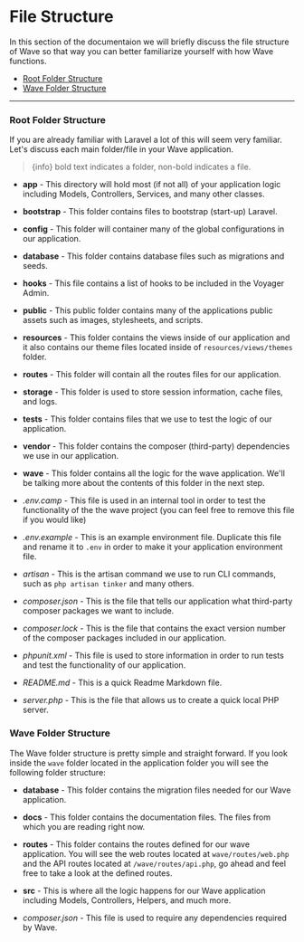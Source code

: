 # File Structure

In this section of the documentaion we will briefly discuss the file structure of Wave so that way you can better familiarize yourself with how Wave functions.

- [Root Folder Structure](#root-structure)
- [Wave Folder Structure](#wave-structure)

---

<a name="root-structure"></a>
### Root Folder Structure

If you are already familiar with Laravel a lot of this will seem very familiar. Let's discuss each main folder/file in your Wave application.

> {info} bold text indicates a folder, non-bold indicates a file.

- **app** - 
This directory will hold most (if not all) of your application logic including Models, Controllers, Services, and many other classes.

- **bootstrap** - 
This folder contains files to bootstrap (start-up) Laravel.

- **config** - 
This folder will container many of the global configurations in our application.

- **database** - 
This folder contains database files such as migrations and seeds.

- **hooks** - 
This file contains a list of hooks to be included in the Voyager Admin.

- **public** - 
This public folder contains many of the applications public assets such as images, stylesheets, and scripts.

- **resources** - 
This folder contains the views inside of our application and it also contains our theme files located inside of `resources/views/themes` folder.

- **routes** - 
This folder will contain all the routes files for our application.

- **storage** - 
This folder is used to store session information, cache files, and logs.

- **tests** - 
This folder contains files that we use to test the logic of our application.

- **vendor** - 
This folder contains the composer (third-party) dependencies we use in our application.

- **wave** - 
This folder contains all the logic for the wave application. We'll be talking more about the contents of this folder in the next step.

- *.env.camp* - 
This file is used in an internal tool in order to test the functionality of the the wave project (you can feel free to remove this file if you would like)

- *.env.example* - 
This is an example environment file. Duplicate this file and rename it to `.env` in order to make it your application environment file.

- *artisan* - 
This is the artisan command we use to run CLI commands, such as `php artisan tinker` and many others.

- *composer.json* - 
This is the file that tells our application what third-party composer packages we want to include.

- *composer.lock* - 
This is the file that contains the exact version number of the composer packages included in our application.

- *phpunit.xml* - 
This file is used to store information in order to run tests and test the functionality of our application. 

- *README.md* - 
This is a quick Readme Markdown file.

- *server.php* - 
This is the file that allows us to create a quick local PHP server.

<a name="wave-structure"></a>
### Wave Folder Structure

The Wave folder structure is pretty simple and straight forward. If you look inside the `wave` folder located in the application folder you will see the following folder structure:

- **database** - 
This folder contains the migration files needed for our Wave application.

- **docs** - 
This folder contains the documentation files. The files from which you are reading right now.

- **routes** - 
This folder contains the routes defined for our wave application. You will see the web routes located at `wave/routes/web.php` and the API routes located at `/wave/routes/api.php`, go ahead and feel free to take a look at the defined routes.

- **src** - 
This is where all the logic happens for our Wave application including Models, Controllers, Helpers, and much more.

- *composer.json* - 
This file is used to require any dependencies required by Wave.
